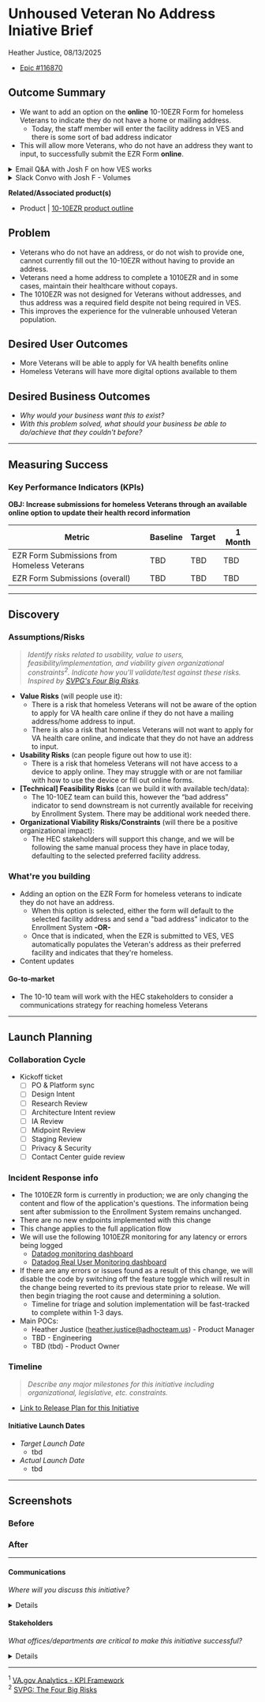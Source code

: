 # Unhoused Veteran No Address Iniative Brief
Heather Justice, 08/13/2025
- [Epic #116870](https://github.com/department-of-veterans-affairs/va.gov-team/issues/116870)

## Outcome Summary
- We want to add an option on the **online** 10-10EZR Form for homeless Veterans to indicate they do not have a home or mailing address.
     - Today, the staff member will enter the facility address in VES and there is some sort of bad address indicator
- This will allow more Veterans, who do not have an address they want to input, to successfully submit the EZR Form **online**.

<details>
     <Summary>Email Q&A with Josh F on how VES works</Summary>

Convo with Josh Faulkner :
> 2. When we talked with Simone about how staff handles a Veteran who does not have a permanent address (unhoused, does not want to provide, etc), she mentioned that they would use the preferred facility address and somehow have a "bad address" flag on it
> 
> - I can't remember what the screen looks like, is there a checkbox or some way to indicate that the Veteran does not have a permanent address?
>      - **[Josh F]** Not exactly, it’s a dropdown with a reason list, they will select the reason of Homeless in this use case where they use the facility address, other reason for bad address is Undeliverable.
> - Do you know if there Is any special handling for these Veterans, other than using the facility address as their mailing address?
>      - **[Josh F]** There is no special handling in terms of their eligibility or enrollment determinations. A residential address is required in order to do community care referrals though.
> - Does this create a manual workflow/review process, even if the Veteran does not have any Toxic exposure or special eligibilities?
>      - **[Josh F]** No, their mailing address is not relevant to their eligibility decision, but it is still important for them to receive their correspondence around those decisions.
> - We are looking at ways we might be able to do this on VA.gov, allowing some sort of indicator that they don't have an address to provide.  Open to any thoughts you might have from your perspective
>      - **[Josh F]** It can be as simple as providing a bad address reason/flag, which from self service should only be for reason of homeless, that I can think of. In that case we can auto set it to their preferred facility address and set the bad address reason.

</details>

<details>
     <Summary>Slack Convo with Josh F - Volumes</Summary>
     
> **Heather Justice**
>- is there any way to pull data on how many Veterans have that 'bad address' indicator (based on not providing a home or mailing address)?
> 
> **Joshua Faulkner**
>- not the second part with it based on not being provided, it has to be provided unless they are homeless
> 
> **Heather Justice**
>- Gotcha.  Would you be able to pull any volume on the "homeless" attribute?
> 
> **Joshua Faulkner**
>- yes, homeless is one of the bad address reason. it is not an 'indicator' as commonly referenced, the field is bad address reason, not bad address indicator. Few mins.
> 
>      - OTHER - 5597
>      - ADDRESS NOT FOUND - 747
>      - HOMELESS - 2740
> 
>- that is among enrolled vets only

</details>

**Related/Associated product(s)**
- Product | [10-10EZR product outline](https://github.com/department-of-veterans-affairs/va.gov-team/blob/master/products/health-care/application/health-update-form/10-10EZR%20Product%20Brief%20(standalone%20form).md)

## Problem

- Veterans who do not have an address, or do not wish to provide one, cannot currently fill out the 10-10EZR without having to provide an address. 
- Veterans need a home address to complete a 1010EZR and in some cases, maintain their healthcare without copays.
- The 1010EZR was not designed for Veterans without addresses, and thus address was a required field despite not being required in VES. 
- This improves the experience for the vulnerable unhoused Veteran population. 

## Desired User Outcomes
- More Veterans will be able to apply for VA health benefits online
- Homeless Veterans will have more digital options available to them

## Desired Business Outcomes

- *Why would your business want this to exist?*
- *With this problem solved, what should your business be able to do/achieve that they couldn't before?*

---
## Measuring Success

### Key Performance Indicators (KPIs)
**OBJ: Increase submissions for homeless Veterans through an available online option to update their health record information**

| Metric| Baseline | Target | 1 Month|
|-------| ------- | ------- | -------|
|EZR Form Submissions from Homeless Veterans | TBD | TBD | TBD|
|EZR Form Submissions (overall) | TBD | TBD | TBD|

---

## Discovery
### Assumptions/Risks
> *Identify risks related to usability, value to users, feasibility/implementation, and viability given organizational constraints<sup>2</sup>. 
> Indicate how you'll validate/test against these risks. Inspired by [SVPG's Four Big Risks](https://www.svpg.com/four-big-risks/).*

- **Value Risks** (will people use it): 
  - There is a risk that homeless Veterans will not be aware of the option to apply for VA health care online if they do not have a mailing address/home address to input.
  - There is also a risk that homeless Veterans will not want to apply for VA health care online, and indicate that they do not have an address to input. 
- **Usability Risks** (can people figure out how to use it):
  - There is a risk that homeless Veterans will not have access to a device to apply online.  They may struggle with or are not familiar with how to use the device or fill out online forms.
- **[Technical] Feasibility Risks** (can we build it with available tech/data):
  - The 10-10EZ team can build this, however the “bad address” indicator to send downstream is not currently available for receiving by Enrollment System. There may be additional work needed there.
- **Organizational Viability Risks/Constraints** (will there be a positive organizational impact):
  - The HEC stakeholders will support this change, and we will be following the same manual process they have in place today, defaulting to the selected preferred facility address.
  
### What're you building
- Adding an option on the EZR Form for homeless veterans to indicate they do not have an address.
     - When this option is selected, either the form will default to the selected facility address and send a "bad address" indicator to the Enrollment System **-OR-**
     - Once that is indicated, when the EZR is submitted to VES, VES automatically populates the Veteran's address as their preferred facility and indicates that they're homeless.
- Content updates

#### Go-to-market 
- The 10-10 team will work with the HEC stakeholders to consider a communications strategy for reaching homeless Veterans

--- 

## Launch Planning
### Collaboration Cycle

- Kickoff ticket
   - [ ] PO & Platform sync
   - [ ] Design Intent
   - [ ]  Research Review
   - [ ]  Architecture Intent review
   - [ ]  IA Review
   - [ ]  Midpoint Review
   - [ ]  Staging Review
   - [ ]  Privacy & Security
   - [ ]  Contact Center guide review

### Incident Response info
- The 1010EZR form is currently in production; we are only changing the content and flow of the application's questions.  The information being sent after submission to the Enrollment System remains unchanged.
- There are no new endpoints implemented with this change
- This change applies to the full application flow 
- We will use the following 1010EZR monitoring for any latency or errors being logged
     - [Datadog monitoring dashboard](https://app.datadoghq.com/dashboard/8it-wik-f5q/vsa-1010-team)
     - [Datadog Real User Monitoring dashboard](https://vagov.ddog-gov.com/rum/performance-monitoring?query=%40application.id%3A9d5155fd-8623-4bc9-8580-ad8ec2cdd7fa&from_ts=1687971959215&to_ts=1688058359215&live=true)
- If there are any errors or issues found as a result of this change, we will disable the code by switching off the feature toggle which will result in the change being reverted to its previous state prior to release.  We will then begin triaging the root cause and determining a solution.
     - Timeline for triage and solution implementation will be fast-tracked to complete within 1-3 days.
- Main POCs:
     - Heather Justice (heather.justice@adhocteam.us) - Product Manager
     - TBD - Engineering
     - TBD (tbd) - Product Owner

### Timeline 
> *Describe any major milestones for this initiative including organizational, legislative, etc. constraints.*

* [Link to Release Plan for this Initiative](TBD)

#### Initiative Launch Dates
- *Target Launch Date*
  - tbd
- *Actual Launch Date* 
  - tbd

---
   
## Screenshots

### Before

### After

---

#### Communications
*Where will you discuss this initiative?*

<details>

- Team Name: 10-10 Health Apps team
- GitHub Label(s): 1010-team
- Slack channel: 1010-health-apps
- Product POCs: Heather Justice

</details>


#### Stakeholders
*What offices/departments are critical to make this initiative successful?*

<details>
  
- Office/Department:
- Contact(s): 
 
</details>

---
<sup>1</sup> [VA.gov Analytics - KPI Framework](https://github.com/department-of-veterans-affairs/va.gov-team/blob/master/platform/analytics/Analytics%20Playbook/va-gov-platform-analytics-kpi-framework.pdf)\
<sup>2</sup> [SVPG: The Four Big Risks](https://svpg.com/four-big-risks/)
